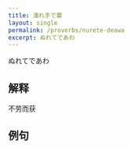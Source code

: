 ```yaml
---
title: 濡れ手で粟
layout: single
permalink: /proverbs/nurete-deawa
excerpt: ぬれてであわ
---
```


ぬれてであわ

## 解释

不劳而获

## 例句

